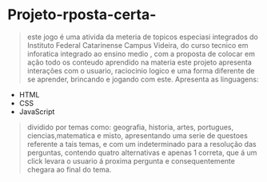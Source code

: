# Projeto-rposta-certa-
>este jogo é uma ativida da meteria de topicos especiasi integrados do Instituto Federal Catarinense Campus Videira, do curso tecnico em inforatica integrado ao ensino medio , com a proposta de colocar em ação todo os conteudo aprendido na materia este projeto apresenta interações com o usuario, raciocinio logico e  uma forma diferente de se aprender, brincando e jogando com este.
>Apresenta as linguagens:
* HTML
* CSS
* JavaScript

> dividido por temas como: geografia, historia, artes, portugues, ciencias,matematica e misto, apresentando uma serie de questoes referente a tais temas, e com um indeterminado para a resolução das perguntas, contendo quatro alternativas e apenas 1 correta, que á um click levara o usuario á proxima pergunta e consequentemente chegara ao final do tema.
